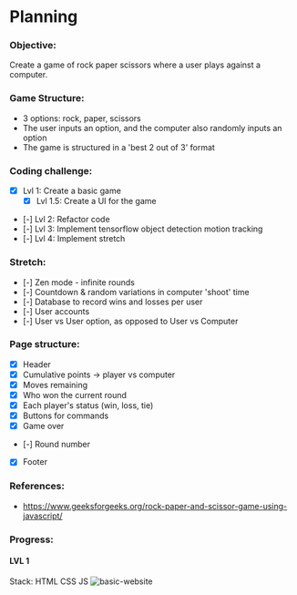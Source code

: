 # Planning

### Objective:
Create a game of rock paper scissors where a user plays against a computer. 

### Game Structure:
- 3 options: rock, paper, scissors
- The user inputs an option, and the computer also randomly inputs an option
- The game is structured in a 'best 2 out of 3' format

### Coding challenge:
- [X] Lvl 1: Create a basic game
  - [X] Lvl 1.5: Create a UI for the game
- [-] Lvl 2: Refactor code
- [-] Lvl 3: Implement tensorflow object detection motion tracking
- [-] Lvl 4: Implement stretch

### Stretch:
- [-] Zen mode - infinite rounds
- [-] Countdown & random variations in computer 'shoot' time
- [-] Database to record wins and losses per user
- [-] User accounts
- [-] User vs User option, as opposed to User vs Computer

### Page structure:
- [X] Header
- [X] Cumulative points -> player vs computer
- [X] Moves remaining
- [X] Who won the current round 
- [X] Each player's status (win, loss, tie)
- [X] Buttons for commands
- [X] Game over
- [-] Round number
- [x] Footer

### References:
- https://www.geeksforgeeks.org/rock-paper-and-scissor-game-using-javascript/

### Progress:
#### LVL 1
Stack: HTML CSS JS
![basic-website](https://github.com/s-abdale/rock-paper-scissors/blob/dev/react-refactor/basic-app/docs/basic-game.gif)